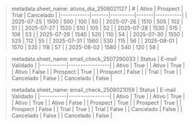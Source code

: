 > metadata.sheet_name: ativos_dia_2508021127
| #          | Ativo | Prospect | Trial | Cancelado |
|------------|-------|----------|-------|-----------|
| 2025-07-25 | 1500  | 500      | 100   | 50        |
| 2025-07-26 | 1510  | 505      | 102   | 51        |
| 2025-07-27 | 1520  | 510      | 105   | 52        |
| 2025-07-28 | 1530  | 515      | 108   | 53        |
| 2025-07-29 | 1540  | 520      | 110   | 54        |
| 2025-07-30 | 1550  | 525      | 112   | 55        |
| 2025-07-31 | 1560  | 530      | 115   | 56        |
| 2025-08-01 | 1570  | 535      | 118   | 57        |
| 2025-08-02 | 1580  | 540      | 120   | 58        |

> metadata.sheet_name: email_check_2507290033
| Status    | E-mail Validado |
|-----------|-----------------|
| Ativo     | True            |
| Ativo     | True            |
| Ativo     | False           |
| Prospect  | True            |
| Prospect  | False           |
| Trial     | True            |
| Cancelado | False           |
| Cancelado | False           |

> metadata.sheet_name: email_check_2508021059
| Status    | E-mail Validado |
|-----------|-----------------|
| Ativo     | True            |
| Ativo     | True            |
| Ativo     | True            |
| Ativo     | False           |
| Prospect  | True            |
| Prospect  | True            |
| Prospect  | False           |
| Trial     | True            |
| Trial     | False           |
| Cancelado | False           |
| Cancelado | False           |
| Cancelado | False           |
